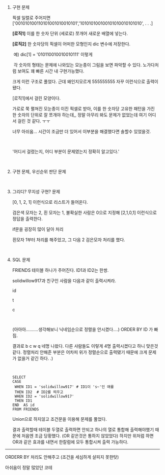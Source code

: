 

1. 구현 문제

   픽셀 일렬로 주어지면 ['001010100110101001010010101','101010100100101010010101010', . . .]

   **[로직1]** 이를 한 숫자 단위 (세로로) 쪼개어 새로운 배열에 넣는다.

   **[로직2]** 한 숫자당의 픽셀이 어떠한 모형인지 dic 변수에 저장한다.

   ​            예) dic[1] = '010110010010010111' 이렇게

   ​            각 숫자의 형태는 문제에 나와있는 모눈종이 그림을 보면 파악할 수 있다. 노가다처럼 보여도 꽤 빠른 시간 내 구현가능했다.

   

   크게 이런 구조로 풀었다. 근데 왜인지모르게 555555555 자꾸 이런식으로 출력이 됐다.

   [로직1]에서 걸린 모양이다.

   가로로 쭉 펼쳐진 모눈종이 이진 픽셀로 받아, 이를 한 숫자당 고유한 패턴을 가진 한 숫자의 단위로 잘 쪼개야 하는데,, 정말 아무리 봐도 문제가 없었는데 여기 어디서 걸린 것 같다. ㅜㅜ 

   너무 아쉬움... 시간이 조금만 더 있어서 이부분을 해결했다면 솔할수 있었을것.

   ​    

   '어디서 걸렸는지, 어디 부분이 문제였는지 정확히 알고있다.'

   ​    

2. 구현 문제, 우선순위 판단 문제

   ​    

3. 그리디? 무지성 구현? 문제

   [0, 1, 2, 1] 이런식으로 리스트가 들어온다.

   검은색 모자는 2, 흰 모자는 1, 불확실한 사람은 0으로 지정해 [2,1,0,1] 이런식으로 정답을 출력한다.

   if문을 굉장히 많이 달아 처리

   흰모자 1부터 처리를 해주었고, 그 다음 2 검은모자 처리를 했다. 

   ​    

4. SQL 문제

   FRIENDS 테이블 하나가 주어진다. ID1과 ID2는 한쌍.

   solidwillow917과 친구인 사람을 다음과 같이 출력시켜라.

   id

   t

   c

   ​    

   (아아아..........생각해보니 닉네임순으로 정렬을 안시켰다....) ORDER BY ID 가 빠짐.

   결과로 b c w q 네명 나왔다. 다른 사람들도 이렇게 4명 출력시켰다고 하니 맞은것 같다. 정렬처리 안해준 부분은 어차피 위가 정렬순으로 출력됐기 때문에 크게 문제가 없을거 같긴 하다. .)

   ​     

   ```mysql
   SELECT 
   CASE
    WHEN ID1 = 'solidwillow917' # ID1이 's~'인 애를 
    THEN ID2  # ID2를 띄우고
    WHEN ID2 = 'solidwillow917'
    THEN ID1
   END  AS id
   FROM FRIENDS 
   ```

   Union으로 하지않고 조건문을 이용해 문제를 풀었다.

   결과 출력할때 테이블 두열로 출력하면 안되고 하나의 열로 통합해 출력해야했기 때문에 처음엔 조금 당황했다. (OR 같은것은 통하지 않았었다) 하지만 위처럼 하면 OR과 같은 효과를 내면서 한칼럼에 모두 통합시켜 출력 가능하다.

---

ORDERR BY 처리도 안해주고 (조건을 세심하게 살피지 못한탓)

아쉬움이 정말 많았던 코테